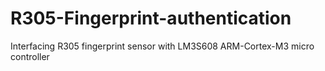 # R305-Fingerprint-authentication
Interfacing R305 fingerprint sensor with LM3S608 ARM-Cortex-M3 micro controller
